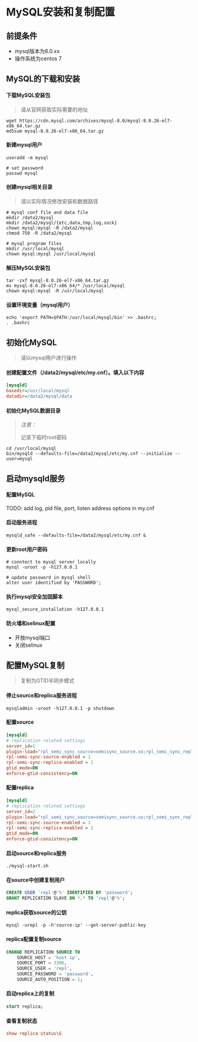 # MySQL安装和复制配置

## 前提条件

- mysql版本为8.0.xx
- 操作系统为centos 7

## MySQL的下载和安装

#### 下载MySQL安装包

> 请从官网获取实际需要的地址

```shell
wget https://cdn.mysql.com/archives/mysql-8.0/mysql-8.0.26-el7-x86_64.tar.gz
md5sum mysql-8.0.26-el7-x86_64.tar.gz
```

#### 新建mysql用户

```shell
useradd -m mysql

# set password
passwd mysql 
```

#### 创建mysql相关目录

> 请以实际情况修改安装和数据路径

```shell
# mysql conf file and data file
mkdir /data2/mysql
mkdir /data2/mysql/{etc,data,tmp,log,sock}
chown mysql:mysql -R /data2/mysql
chmod 750 -R /data2/mysql

# mysql program files
mkdir /usr/local/mysql
chown mysql:mysql /usr/local/mysql
```

#### 解压MySQL安装包

```shell
tar -zxf mysql-8.0.26-el7-x86_64.tar.gz
mv mysql-8.0.26-el7-x86_64/* /usr/local/mysql
chown mysql:mysql -R /usr/local/mysql
```

#### 设置环境变量（mysql用户）

```shell
echo 'export PATH=$PATH:/usr/local/mysql/bin' >> .bashrc;
. .bashrc
```

## 初始化MySQL

> 请以mysql用户进行操作

#### 创建配置文件（/data2/mysql/etc/my.cnf）。填入以下内容

```ini
[mysqld]
basedir=/usr/local/mysql
datadir=/data2/mysql/data
```

#### 初始化MySQL数据目录

> *注意：*
>
> 记录下临时root密码

```shell
cd /usr/local/mysql
bin/mysqld --defaults-file=/data2/mysql/etc/my.cnf --initialize --user=mysql
```



## 启动mysqld服务

#### 配置MySQL

TODO: add log, pid file, port, listen address options in my.cnf

#### 启动服务进程

```shell
mysqld_safe --defaults-file=/data2/mysql/etc/my.cnf &
```

#### 更新root用户密码

```shell
# conntect to mysql server locally
mysql -uroot -p -h127.0.0.1

# update password in mysql shell
alter user identified by 'PASSWORD';
```

#### 执行mysql安全加固脚本

```shell
mysql_secure_installation -h127.0.0.1
```

#### 防火墙和selinux配置

- 开放mysql端口
- 关闭selinux

## 配置MySQL复制

> 复制为GTID半同步模式

#### 停止source和replica服务进程

```shell
mysqladmin -uroot -h127.0.0.1 -p shutdown
```

#### 配置source

```ini
[mysqld]
# replication related settings
server_id=1
plugin-load="rpl_semi_sync_source=semisync_source.so;rpl_semi_sync_replica=semisync_replica.so"
rpl-semi-sync-source-enabled = 1
rpl-semi-sync-replica-enabled = 1
gtid_mode=ON
enforce-gtid-consistency=ON
```

#### 配置replica

```ini
[mysqld]
# replication related settings
server_id=2
plugin-load="rpl_semi_sync_source=semisync_source.so;rpl_semi_sync_replica=semisync_replica.so"
rpl-semi-sync-source-enabled = 1
rpl-semi-sync-replica-enabled = 1
gtid_mode=ON
enforce-gtid-consistency=ON
```

#### 启动source和replica服务

```shell
./mysql-start.sh
```

#### 在source中创建复制用户

```sql
CREATE USER 'repl'@'%' IDENTIFIED BY 'password';
GRANT REPLICATION SLAVE ON *.* TO 'repl'@'%';
```

#### replica获取source的公钥

````shell
mysql -urepl -p -h'source-ip' --get-server-public-key
````

#### replica配置复制source

```sql
CHANGE REPLICATION SOURCE TO
	SOURCE_HOST = 'host ip',
	SOURCE_PORT = 3306,
	SOURCE_USER = 'repl',
	SOURCE_PASSWORD = 'password',
	SOURCE_AUTO_POSITION = 1;
```

#### 启动replica上的复制

```sql
start replica;
```

#### 查看复制状态

```ini
show replica status\G
```


